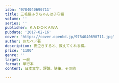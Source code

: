 ```yaml
---
isbn: '9784040690711'
title: 三毛猫ふうちゃんは子守猫
volume: ''
series: ''
publisher: ＫＡＤＯＫＡＷＡ
pubdate: '2017-02-16'
cover: 'https://cover.openbd.jp/9784040690711.jpg'
author: おたべ／著
description: 夜泣きすると、教えてくれる猫。
price: '1100'
genre: ''
target: 一般
format: 単行本
content: 日本文学、評論、随筆、その他

---
```


